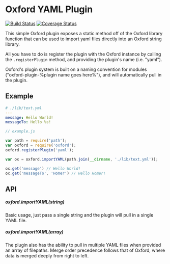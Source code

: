 # Oxford YAML Plugin
[![Build Status](https://travis-ci.org/snypelife/oxford-plugin-yaml.svg)](https://travis-ci.org/snypelife/oxford-plugin-yaml)
[![Coverage Status](https://coveralls.io/repos/snypelife/oxford-plugin-yaml/badge.svg?branch=master&service=github)](https://coveralls.io/github/snypelife/oxford-plugin-yaml?branch=master)

This simple Oxford plugin exposes a static method off of the Oxford library function that can be used to import yaml files directly into an Oxford string library.

All you have to do is register the plugin with the Oxford instance by calling the `.registerPlugin` method, and providing the plugin's name (i.e. "yaml").

Oxford's plugin system is built on a naming convention for modules ("oxford-plugin-%plugin name goes here%"), and will automatically pull in the plugin.

## Example
```yaml
# ./lib/text.yml
---
message: Hello World!
messageTo: Hello %s!
```
```js
// example.js

var path = require('path');
var oxford = require('oxford');
oxford.registerPlugin('yaml');

var ox = oxford.importYAML(path.join(__dirname, './lib/text.yml'));

ox.get('message') // Hello World!
ox.get('messageTo', 'Homer') // Hello Homer!
```

## API
##### oxford.importYAML(*string*)
Basic usage, just pass a single string and the plugin will pull in a single YAML file.

##### oxford.importYAML(*array*)
The plugin also has the ability to pull in multiple YAML files when provided an array of filepaths. Merge order precedence follows that of Oxford, where data is merged deeply from right to left.


